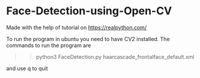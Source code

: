 # Face-Detection-using-Open-CV
Made with the help of tutorial on https://realpython.com/

To run the program in ubuntu you need to have CV2 installed.
The commands to run the program are 
>> python3 FaceDetection.py haarcascade_frontalface_default.xml

and use q to quit

